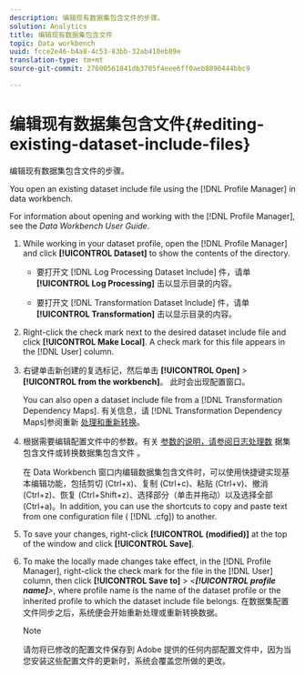```yaml
---
description: 编辑现有数据集包含文件的步骤。
solution: Analytics
title: 编辑现有数据集包含文件
topic: Data workbench
uuid: fcce2e46-b4a8-4c53-83bb-32ab410eb89e
translation-type: tm+mt
source-git-commit: 27600561841db3705f4eee6ff0aeb8890444bbc9

---
```



# 编辑现有数据集包含文件{#editing-existing-dataset-include-files}

编辑现有数据集包含文件的步骤。

You open an existing dataset include file using the [!DNL Profile Manager] in data workbench.

For information about opening and working with the [!DNL Profile Manager], see the *Data Workbench User Guide*.

1. While working in your dataset profile, open the [!DNL Profile Manager] and click **[!UICONTROL Dataset]** to show the contents of the directory.

   * 要打开文 [!DNL Log Processing Dataset Include] 件，请单 **[!UICONTROL Log Processing]** 击以显示目录的内容。

   * 要打开文 [!DNL Transformation Dataset Include] 件，请单 **[!UICONTROL Transformation]** 击以显示目录的内容。

1. Right-click the check mark next to the desired dataset include file and click **[!UICONTROL Make Local]**. A check mark for this file appears in the [!DNL User] column.
1. 右键单击新创建的复选标记，然后单击 **[!UICONTROL Open]** > **[!UICONTROL from the workbench]**。 此时会出现配置窗口。

   You can also open a dataset include file from a [!DNL Transformation Dependency Maps]. 有关信息，请 [!DNL Transformation Dependency Maps]参阅重新 [处理和重新转换](../../../../home/c-dataset-const-proc/c-reproc-retrans/c-unst-reproc-retrans.md)。

1. 根据需要编辑配置文件中的参数。有关 [参数的说明，请参阅日志处理数](../../../../home/c-dataset-const-proc/c-dataset-inc-files/c-types-dataset-inc-files/c-log-proc-dataset-inc-files/c-log-proc-dataset-inc-files.md#concept-999475a22519432e98844622ca95b6ab) 据集包含文件或转换数据集包含文件 [](../../../../home/c-dataset-const-proc/c-dataset-inc-files/c-types-dataset-inc-files/c-trans-dataset-inc-files.md#concept-c64aa78ed9ce40b8a0f4932c82ff5ace) 。

   在 Data Workbench 窗口内编辑数据集包含文件时，可以使用快捷键实现基本编辑功能，包括剪切 (Ctrl+x)、复制 (Ctrl+c)、粘贴 (Ctrl+v)、撤消 (Ctrl+z)、恢复 (Ctrl+Shift+z)、选择部分（单击并拖动）以及选择全部 (Ctrl+a)。In addition, you can use the shortcuts to copy and paste text from one configuration file ( [!DNL .cfg]) to another.

1. To save your changes, right-click **[!UICONTROL (modified)]** at the top of the window and click **[!UICONTROL Save]**.
1. To make the locally made changes take effect, in the [!DNL Profile Manager], right-click the check mark for the file in the [!DNL User] column, then click **[!UICONTROL Save to]** > *&lt;**[!UICONTROL profile name]**>*, where profile name is the name of the dataset profile or the inherited profile to which the dataset include file belongs. 在数据集配置文件同步之后，系统便会开始重新处理或重新转换数据。

   >[!NOTE]
   >
   >请勿将已修改的配置文件保存到 Adobe 提供的任何内部配置文件中，因为当您安装这些配置文件的更新时，系统会覆盖您所做的更改。

